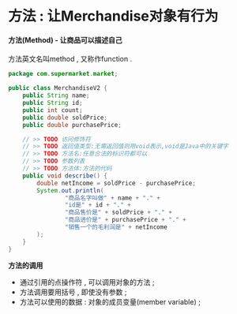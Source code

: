 # 方法 : 让Merchandise对象有行为

#### 方法\(Method\) - 让商品可以描述自己

方法英文名叫method , 又称作function .

```java
package com.supermarket.market;

public class MerchandiseV2 {
    public String name;
    public String id;
    public int count;
    public double soldPrice;
    public double purchasePrice;

    // >> TODO 访问修饰符
    // >> TODO 返回值类型:无需返回值则用void表示,void是Java中的关键字
    // >> TODO 方法名:任意合法的标识符都可以
    // >> TODO 参数列表
    // >> TODO 方法体:方法的代码
    public void describe() {
        double netIncome = soldPrice - purchasePrice;
        System.out.println(
                "商品名字叫做" + name + "." +
                "id是" + id + "." +
                "商品售价是" + soldPrice + "." +
                "商品进价是" + purchasePrice + "." +
                "销售一个的毛利润是" + netIncome
        );
    }
}
```

**方法的调用**

* 通过引用的点操作符 , 可以调用对象的方法 ; 
* 方法调用要用括号 , 即使没有参数 ; 
* 方法可以使用的数据 : 对象的成员变量\(member variable\) ; 



